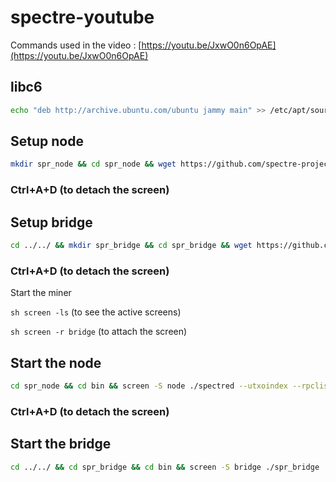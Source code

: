 # spectre-youtube
Commands used in the video : [https://youtu.be/JxwO0n6OpAE](https://youtu.be/JxwO0n6OpAE)
## libc6 
```sh
echo "deb http://archive.ubuntu.com/ubuntu jammy main" >> /etc/apt/sources.list && apt update && apt upgrade -y && apt install g++-11 -y && apt install libc6 -y
```

## Setup node
```sh
mkdir spr_node && cd spr_node && wget https://github.com/spectre-project/rusty-spectre/releases/download/v0.3.14/rusty-spectre-v0.3.14-linux-gnu-amd64.zip && unzip rusty-spectre-v0.3.14-linux-gnu-amd64.zip && cd bin && screen -S node ./spectred --utxoindex --rpclisten=0.0.0.0:18110
```

### Ctrl+A+D (to detach the screen)

## Setup bridge
```sh
cd ../../ && mkdir spr_bridge && cd spr_bridge && wget https://github.com/spectre-project/spectre-stratum-bridge/releases/download/v0.3.15/spr_bridge-v0.3.15-linux-x86_64.zip && unzip spr_bridge-v0.3.15-linux-x86_64.zip && cd bin && screen -S bridge ./spr_bridge
```

### Ctrl+A+D (to detach the screen)

Start the miner

``sh
screen -ls`` (to see the active screens)

``sh
screen -r bridge`` (to attach the screen)

## Start the node
```sh
cd spr_node && cd bin && screen -S node ./spectred --utxoindex --rpclisten=0.0.0.0:18110
```

### Ctrl+A+D (to detach the screen)

## Start the bridge
```sh
cd ../../ && cd spr_bridge && cd bin && screen -S bridge ./spr_bridge
```
